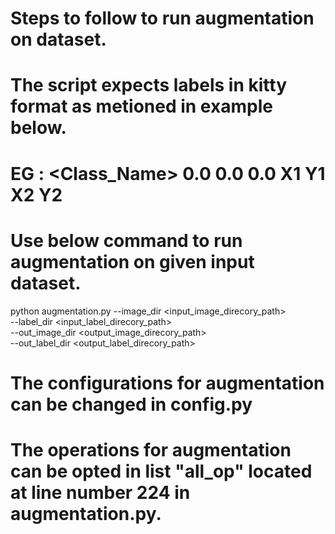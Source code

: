 # Steps to follow to run augmentation on dataset.

# The script expects labels in kitty format as metioned in example below.
# EG : <Class_Name> 0.0 0.0 0.0 X1 Y1 X2 Y2

# Use below command to run augmentation on given input dataset.

python augmentation.py --image_dir <input_image_direcory_path> \
						--label_dir <input_label_direcory_path> \
						--out_image_dir <output_image_direcory_path> \
						--out_label_dir <output_label_direcory_path>

# The configurations for augmentation can be changed in config.py
# The operations for augmentation can be opted in list "all_op" located at line number 224 in augmentation.py.
